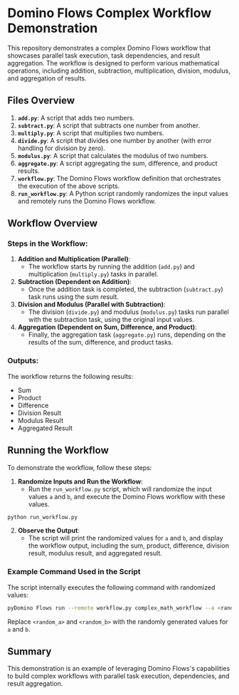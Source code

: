 # Domino Flows Complex Workflow Demonstration

This repository demonstrates a complex Domino Flows workflow that showcases parallel task execution, task dependencies, and result aggregation. The workflow is designed to perform various mathematical operations, including addition, subtraction, multiplication, division, modulus, and aggregation of results.

## Files Overview

1. **`add.py`**: A script that adds two numbers.
2. **`subtract.py`**: A script that subtracts one number from another.
3. **`multiply.py`**: A script that multiplies two numbers.
4. **`divide.py`**: A script that divides one number by another (with error handling for division by zero).
5. **`modulus.py`**: A script that calculates the modulus of two numbers.
6. **`aggregate.py`**: A script aggregating the sum, difference, and product results.
7. **`workflow.py`**: The Domino Flows workflow definition that orchestrates the execution of the above scripts.
8. **`run_workflow.py`**: A Python script randomly randomizes the input values and remotely runs the Domino Flows workflow.

## Workflow Overview

### Steps in the Workflow:
1. **Addition and Multiplication (Parallel)**: 
   - The workflow starts by running the addition (`add.py`) and multiplication (`multiply.py`) tasks in parallel.
2. **Subtraction (Dependent on Addition)**:
   - Once the addition task is completed, the subtraction (`subtract.py`) task runs using the sum result.
3. **Division and Modulus (Parallel with Subtraction)**:
   - The division (`divide.py`) and modulus (`modulus.py`) tasks run parallel with the subtraction task, using the original input values.
4. **Aggregation (Dependent on Sum, Difference, and Product)**:
   - Finally, the aggregation task (`aggregate.py`) runs, depending on the results of the sum, difference, and product tasks.

### Outputs:
The workflow returns the following results:
- Sum
- Product
- Difference
- Division Result
- Modulus Result
- Aggregated Result

## Running the Workflow

To demonstrate the workflow, follow these steps:

1. **Randomize Inputs and Run the Workflow**:
   - Run the `run_workflow.py` script, which will randomize the input values `a` and `b`, and execute the Domino Flows workflow with these values.

```bash
python run_workflow.py
```

2. **Observe the Output**:
   - The script will print the randomized values for `a` and `b`, and display the workflow output, including the sum, product, difference, division result, modulus result, and aggregated result.

### Example Command Used in the Script
The script internally executes the following command with randomized values:

```bash
pyDomino Flows run --remote workflow.py complex_math_workflow --a <random_a> --b <random_b>
```

Replace `<random_a>` and `<random_b>` with the randomly generated values for `a` and `b`.

## Summary

This demonstration is an example of leveraging Domino Flows's capabilities to build complex workflows with parallel task execution, dependencies, and result aggregation. 
